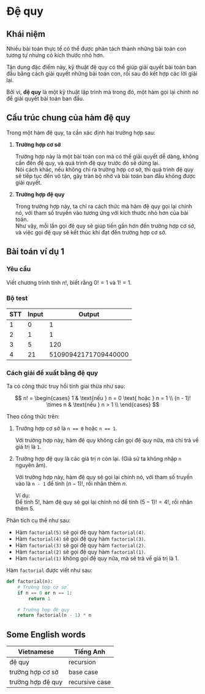 # Đệ quy

## Khái niệm

Nhiều bài toán thực tế có thể được phân tách thành những bài toán con tương tự nhưng có kích thước nhỏ hơn.

Tận dung đặc điểm này, kỹ thuật đệ quy có thể giúp giải quyết bài toán ban đầu bằng cách giải quyết những bài toán con, rồi sau đó kết hợp các lời giải lại.

Bởi vì, **đệ quy** là một kỹ thuật lập trình mà trong đó, một hàm gọi lại chính nó để giải quyết bài toán ban đầu.

## Cấu trúc chung của hàm đệ quy

Trong một hàm đệ quy, ta cần xác định hai trường hợp sau:

1. **Trường hợp cơ sở**

    Trường hợp này là một bài toán con mà có thể giải quyết dễ dàng, không cần đến đệ quy, và quá trình đệ quy trước đó sẽ dừng lại.  
    Nói cách khác, nếu không chỉ ra trường hợp cơ sở, thì quá trình đệ quy sẽ tiếp tục đến vô tận, gây tràn bộ nhớ và bài toán ban đầu không được giải quyết.

2. **Trường hợp đệ quy**

    Trong trường hợp này, ta chỉ ra cách thức mà hàm đệ quy gọi lại chính nó, với tham số truyền vào tương ứng với kích thước nhỏ hơn của bài toán.  
    Như vậy, mỗi lần gọi đệ quy sẽ giúp tiến gần hơn đến trường hợp cơ sở, và việc gọi đệ quy sẽ kết thúc khi đạt đến trường hợp cơ sở.

## Bài toán ví dụ 1

### Yêu cầu

Viết chương trình tính $n!$, biết rằng $0! = 1$ và $1! = 1$.

### Bộ test

| STT | Input | Output |
| --- | --- | --- |
| 1 | 0 | 1 |
| 2 | 1 | 1 |
| 3 | 5 | 120 |
| 4 | 21 | 51090942171709440000 |

### Cách giải đề xuất bằng đệ quy

Ta có công thức truy hồi tính giai thừa như sau:

$$
n! =
\begin{cases}
    1 & \text{nếu } n = 0 \text{ hoặc } n = 1 \\
    (n - 1)! \times n & \text{nếu } n > 1 \\
\end{cases}
$$

Theo công thức trên:

1. Trường hợp cơ sở là `n == 0` hoặc `n == 1`.
    
    Với trường hợp này, hàm đệ quy không cần gọi đệ quy nữa, mà chỉ trả về giá trị là `1`. 

2. Trường hợp đệ quy là các giá trị $n$ còn lại. (Giả sử ta không nhập `n` nguyên âm).

    Với trường hợp này, hàm đệ quy sẽ gọi lại chính nó, với tham số truyền vào là `n - 1` để tính $(n - 1)!$, rồi nhân thêm $n$.

    Ví dụ:  
    Để tính $5!$, hàm đệ quy sẽ gọi lại chính nó để tính $(5 - 1)! = 4!$, rồi nhân thêm $5$.  

Phân tích cụ thể như sau:

- Hàm `factorial(5)` sẽ gọi đệ quy hàm `factorial(4)`.
- Hàm `factorial(4)` sẽ gọi đệ quy hàm `factorial(3)`.
- Hàm `factorial(3)` sẽ gọi đệ quy hàm `factorial(2)`.
- Hàm `factorial(2)` sẽ gọi đệ quy hàm `factorial(1)`.
- Hàm `factorial(1)` không gọi đệ quy nữa, mà sẽ trả về giá trị là 1.


Hàm `factorial` được viết như sau:

``` py linenums="1"
def factorial(n):
    # Trường hợp cơ sở
    if n == 0 or n == 1:
        return 1

    # Trường hợp đệ quy
    return factorial(n - 1) * n
```

## Some English words

| Vietnamese | Tiếng Anh | 
| --- | --- |
| đệ quy | recursion |
| trường hợp cơ sở | base case |
| trường hợp đệ quy | recursive case |